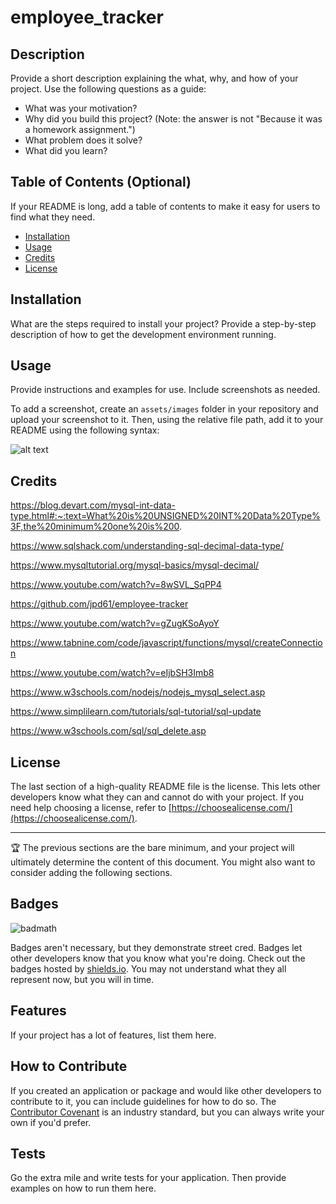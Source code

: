 # employee_tracker

## Description

Provide a short description explaining the what, why, and how of your project. Use the following questions as a guide:

- What was your motivation?
- Why did you build this project? (Note: the answer is not "Because it was a homework assignment.")
- What problem does it solve?
- What did you learn?

## Table of Contents (Optional)

If your README is long, add a table of contents to make it easy for users to find what they need.

- [Installation](#installation)
- [Usage](#usage)
- [Credits](#credits)
- [License](#license)

## Installation

What are the steps required to install your project? Provide a step-by-step description of how to get the development environment running.

## Usage

Provide instructions and examples for use. Include screenshots as needed.

To add a screenshot, create an `assets/images` folder in your repository and upload your screenshot to it. Then, using the relative file path, add it to your README using the following syntax:

![alt text](assets/images/screenshot.png)

## Credits

https://blog.devart.com/mysql-int-data-type.html#:~:text=What%20is%20UNSIGNED%20INT%20Data%20Type%3F,the%20minimum%20one%20is%200.

https://www.sqlshack.com/understanding-sql-decimal-data-type/

https://www.mysqltutorial.org/mysql-basics/mysql-decimal/

https://www.youtube.com/watch?v=8wSVL_SqPP4

https://github.com/jpd61/employee-tracker

https://www.youtube.com/watch?v=gZugKSoAyoY

https://www.tabnine.com/code/javascript/functions/mysql/createConnection

https://www.youtube.com/watch?v=eIjbSH3Imb8

https://www.w3schools.com/nodejs/nodejs_mysql_select.asp

https://www.simplilearn.com/tutorials/sql-tutorial/sql-update

https://www.w3schools.com/sql/sql_delete.asp

## License

The last section of a high-quality README file is the license. This lets other developers know what they can and cannot do with your project. If you need help choosing a license, refer to [https://choosealicense.com/](https://choosealicense.com/).

---

🏆 The previous sections are the bare minimum, and your project will ultimately determine the content of this document. You might also want to consider adding the following sections.

## Badges

![badmath](https://img.shields.io/github/languages/top/nielsenjared/badmath)

Badges aren't necessary, but they demonstrate street cred. Badges let other developers know that you know what you're doing. Check out the badges hosted by [shields.io](https://shields.io/). You may not understand what they all represent now, but you will in time.

## Features

If your project has a lot of features, list them here.

## How to Contribute

If you created an application or package and would like other developers to contribute to it, you can include guidelines for how to do so. The [Contributor Covenant](https://www.contributor-covenant.org/) is an industry standard, but you can always write your own if you'd prefer.

## Tests

Go the extra mile and write tests for your application. Then provide examples on how to run them here.